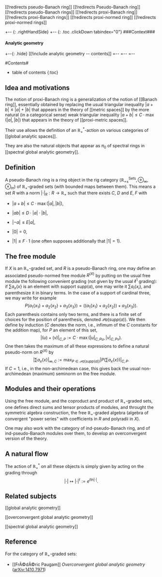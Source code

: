 [[!redirects pseudo-Banach ring]]
[[!redirects Pseudo-Banach ring]]
[[!redirects pseudo-Banach rings]]
[[!redirects proxi-Banach ring]]
[[!redirects proxi-Banach rings]]
[[!redirects proxi-normed ring]]
[[!redirects proxi-normed rings]]


+-- {: .rightHandSide}
+-- {: .toc .clickDown tabindex="0"}
###Context###
#### Analytic geometry
+--{: .hide}
[[!include analytic geometry -- contents]]
=--
=--
=--


#Contents#
* table of contents
{:toc}

## Idea and motivations

The notion of proxi-Banach ring is a generalization of the notion of [[Banach ring]], essentially obtained by replacing the usual triangular inequality $|a+b|\leq |a|+|b|$ that appears in the theory of [[metric spaces]] by the more natural (in a categorical sense) weak triangular inequality
$|a+b|\leq C\cdot\max(|a|,|b|)$
that appears in the theory of [[proxi-metric spaces]].

Their use allows the definition of an $\mathbb{R}_+^*$-action on various categories of [[global analytic spaces]].

They are also the natural objects that appear as $\pi_0$ of spectral rings in
[[spectral global analytic geometry]].

## Definition

A pseudo-Banach ring is a ring object in the rig category $(\mathbb{R}_{+\leq}^\mathrm{Sets},\oplus_\infty,\otimes_m)$
of $\mathbb{R}_+$-graded sets (with bounded maps between them).
This means a set $R$ with a norm
$|\cdot|_R:R\to \mathbb{R}_+$ such that there exists $C$, $D$ and $E$, $F$ with

* $|a+b|\leq C\cdot \max(|a|,|b|)$,

* $|ab|\leq D\cdot|a|\cdot|b|$,

* $|-a|\leq E|a|$,

* $|0|=0$,

* $|1|\leq F\cdot 1$ (one often supposes additionally that $|1|=1$).

## The free module

If $X$ is an $\mathbb{R}_+$-graded set, and $R$ is a pseudo-Banach ring, one may define an associated pseudo-normed free module $R^{(X)}$ by putting on
the usual free module the following convenient grading (not given by the usual $\ell^1$ grading): if $\sum a_x\{x\}$ is an element with support $supp(a)$, one may write it $\sum a_i\{x_i\}$, and parenthesize it in binary terms. In the case of a support of cardinal three, we may write for example
$$P(a_1\{x_1\}+a_2\{x_2\}+a_3\{x_3\})=((a_1\{x_1\}+a_2\{x_2\})+a_3\{x_3\}).$$
Each parenthesis contains only two terms, and there is a finite set of choices for the position of parenthesis, denoted $\mathcal{P}a(supp(a))$. We then define by induction ($C$ denotes the norm, i.e., infimum of the $C$ constants for the addition map), for $P$ an element of this set,
$$|(u)+(v)|_{C,P}:=C\cdot \max(|u|_{C,Pu},|v|_{C,Pv}).$$
One then takes the maximum of all these expressions to define a natural pseudo-norm on $R^{(X)}$ by
$$
\left|\sum a_x\{x\}\right|_{\infty,C}:=\max_{P\in \mathcal{P}a(supp(a))}\left|P(\sum a_x\{x\})\right|_{C,P}.
$$
If $C=1$, i.e., in the non-archimedean case, this gives back the usual non-archimedean (maximum) seminorm on the free module.

## Modules and their operations

Using the free module, and the coproduct and product of $\mathbb{R}_+$-graded sets, one defines direct sums and tensor products of modules, and throught the symmetric algebra construction, the free $\mathbb{R}_+$-graded algebra (algebra of convergent "power series" with coefficients in $R$ and polyradii in $X$).

One may also work with the category of ind-pseudo-Banach ring, and of ind-pseudo-Banach modules over them, to develop an overconvergent version of the theory.

## A natural flow

The action of $\mathbb{R}_+^*$ on all these objects is simply given by acting on the grading through
$$|\cdot|\mapsto |\cdot|^t:=e^{t\mathrm{ln}|\cdot|}.$$

## Related subjects

[[global analytic geometry]]

[[overconvergent global analytic geometry]]

[[spectral global analytic geometry]]

## Reference

For the category of $\mathbb{R}_+$-graded sets:

* [[FrÃ©dÃ©ric Paugam]] _Overconvergent global analytic geometry_ ([arXiv:1410.7971](http://arxiv.org/abs/1410.7971))